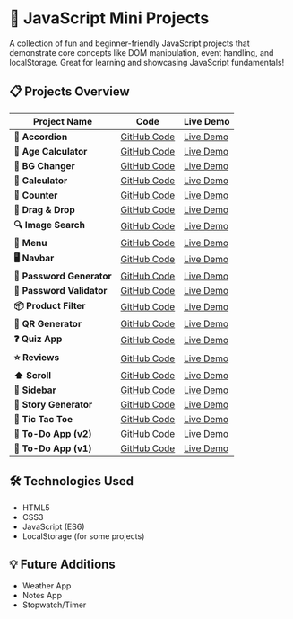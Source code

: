 # 🚀 JavaScript Mini Projects

A collection of fun and beginner-friendly JavaScript projects that demonstrate core concepts like DOM manipulation, event handling, and localStorage. Great for learning and showcasing JavaScript fundamentals!

## 📋 Projects Overview

| Project Name         | Code                                      | Live Demo                                |
|----------------------|-------------------------------------------|------------------------------------------|
| **🎯 Accordion**      | [GitHub Code](https://github.com/Uveshbahelim/Javascript-Mini-Projects/tree/main/accordion) | [Live Demo](https://uveshbahelim.github.io/Javascript-Mini-Projects/accordion/index.html) |
| **📅 Age Calculator** | [GitHub Code](https://github.com/Uveshbahelim/Javascript-Mini-Projects/tree/main/age-calculator) | [Live Demo](https://uveshbahelim.github.io/Javascript-Mini-Projects/age-calculator/index.html) |
| **🌈 BG Changer**     | [GitHub Code](https://github.com/Uveshbahelim/Javascript-Mini-Projects/tree/main/bg-changer) | [Live Demo](https://uveshbahelim.github.io/Javascript-Mini-Projects/bg-changer/index.html) |
| **🧮 Calculator**     | [GitHub Code](https://github.com/Uveshbahelim/Javascript-Mini-Projects/tree/main/calculator) | [Live Demo](https://uveshbahelim.github.io/Javascript-Mini-Projects/calculator/index.html) |
| **🔢 Counter**        | [GitHub Code](https://github.com/Uveshbahelim/Javascript-Mini-Projects/tree/main/counter) | [Live Demo](https://uveshbahelim.github.io/Javascript-Mini-Projects/counter/index.html) |
| **🔄 Drag & Drop**    | [GitHub Code](https://github.com/Uveshbahelim/Javascript-Mini-Projects/tree/main/drag-drop) | [Live Demo](https://uveshbahelim.github.io/Javascript-Mini-Projects/drag-drop/index.html) |
| **🔍 Image Search**   | [GitHub Code](https://github.com/Uveshbahelim/Javascript-Mini-Projects/tree/main/image-search) | [Live Demo](https://uveshbahelim.github.io/Javascript-Mini-Projects/image-search/index.html) |
| **🍔 Menu**           | [GitHub Code](https://github.com/Uveshbahelim/Javascript-Mini-Projects/tree/main/menu) | [Live Demo](https://uveshbahelim.github.io/Javascript-Mini-Projects/menu/index.html) |
| **🖥️ Navbar**         | [GitHub Code](https://github.com/Uveshbahelim/Javascript-Mini-Projects/tree/main/navbar) | [Live Demo](https://uveshbahelim.github.io/Javascript-Mini-Projects/navbar/index.html) |
| **🔑 Password Generator** | [GitHub Code](https://github.com/Uveshbahelim/Javascript-Mini-Projects/tree/main/password-generator) | [Live Demo](https://uveshbahelim.github.io/Javascript-Mini-Projects/password-generator/index.html) |
| **🔐 Password Validator** | [GitHub Code](https://github.com/Uveshbahelim/Javascript-Mini-Projects/tree/main/password-validator) | [Live Demo](https://uveshbahelim.github.io/Javascript-Mini-Projects/password-validator/index.html) |
| **📦 Product Filter** | [GitHub Code](https://github.com/Uveshbahelim/Javascript-Mini-Projects/tree/main/product-filter) | [Live Demo](https://uveshbahelim.github.io/Javascript-Mini-Projects/product-filter/index.html) |
| **📱 QR Generator**  | [GitHub Code](https://github.com/Uveshbahelim/Javascript-Mini-Projects/tree/main/qr-generator) | [Live Demo](https://uveshbahelim.github.io/Javascript-Mini-Projects/qr-generator/index.html) |
| **❓ Quiz App**       | [GitHub Code](https://github.com/Uveshbahelim/Javascript-Mini-Projects/tree/main/quiz-app) | [Live Demo](https://uveshbahelim.github.io/Javascript-Mini-Projects/quiz-app/index.html) |
| **⭐ Reviews**        | [GitHub Code](https://github.com/Uveshbahelim/Javascript-Mini-Projects/tree/main/reviews) | [Live Demo](https://uveshbahelim.github.io/Javascript-Mini-Projects/reviews/index.html) |
| **⬆️ Scroll**         | [GitHub Code](https://github.com/Uveshbahelim/Javascript-Mini-Projects/tree/main/scroll) | [Live Demo](https://uveshbahelim.github.io/Javascript-Mini-Projects/scroll/index.html) |
| **🎯 Sidebar**        | [GitHub Code](https://github.com/Uveshbahelim/Javascript-Mini-Projects/tree/main/sidebar) | [Live Demo](https://uveshbahelim.github.io/Javascript-Mini-Projects/sidebar/index.html) |
| **📜 Story Generator** | [GitHub Code](https://github.com/Uveshbahelim/Javascript-Mini-Projects/tree/main/story-generator) | [Live Demo](https://uveshbahelim.github.io/Javascript-Mini-Projects/story-generator/index.html) |
| **🧠 Tic Tac Toe**   | [GitHub Code](https://github.com/Uveshbahelim/Javascript-Mini-Projects/tree/main/tic-tac-toe) | [Live Demo](https://uveshbahelim.github.io/Javascript-Mini-Projects/tic-tac-toe/index.html) |
| **📝 To-Do App (v2)** | [GitHub Code](https://github.com/Uveshbahelim/Javascript-Mini-Projects/tree/main/todo-second) | [Live Demo](https://uveshbahelim.github.io/Javascript-Mini-Projects/todo-second/index.html) |
| **📝 To-Do App (v1)** | [GitHub Code](https://github.com/Uveshbahelim/Javascript-Mini-Projects/tree/main/todo) | [Live Demo](https://uveshbahelim.github.io/Javascript-Mini-Projects/todo/index.html) |


## 🛠️ Technologies Used

- HTML5
- CSS3
- JavaScript (ES6)
- LocalStorage (for some projects)

## 💡 Future Additions

- Weather App
- Notes App
- Stopwatch/Timer
